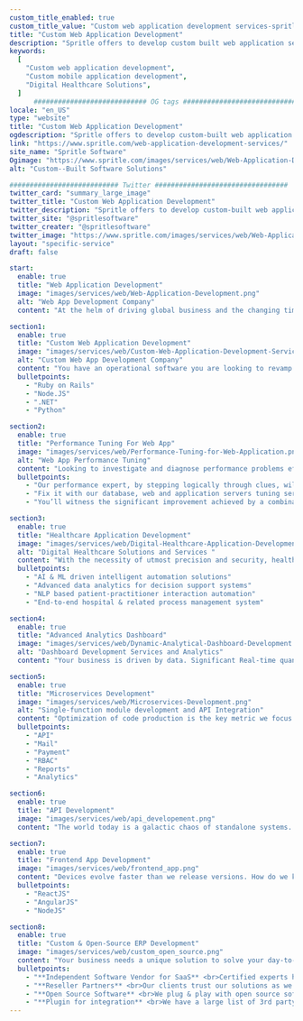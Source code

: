 ```yaml
---
custom_title_enabled: true
custom_title_value: "Custom web application development services-spritle.com"
title: "Custom Web Application Development"
description: "Spritle offers to develop custom built web application services, SaaS apps development services, Healthcare applications and much more. Get in touch with experts."
keywords:
  [
    "Custom web application development",
    "Custom mobile application development",
    "Digital Healthcare Solutions",
  ]
      ############################ OG tags #################################
locale: "en_US"
type: "website"
title: "Custom Web Application Development"  
ogdescription: "Spritle offers to develop custom-built web application services, SaaS apps development services, Healthcare applications, and much more. Get in touch with experts."
link: "https://www.spritle.com/web-application-development-services/"
site_name: "Spritle Software"
Ogimage: "https://www.spritle.com/images/services/web/Web-Application-Development.png.pagespeed.ce.klwBPCz1ud.png"
alt: "Custom--Built Software Solutions" 

########################### Twitter #################################
twitter_card: "summary_large_image"
twitter_title: "Custom Web Application Development" 
twitter_description: "Spritle offers to develop custom-built web application services, SaaS apps development services, Healthcare applications, and much more. Get in touch with experts."
twitter_site: "@spritlesoftware"
twitter_creater: "@spritlesoftware"
twitter_image: "https://www.spritle.com/images/services/web/Web-Application-Development.png.pagespeed.ce.klwBPCz1ud.png" 
layout: "specific-service"
draft: false

start:
  enable: true
  title: "Web Application Development"
  image: "images/services/web/Web-Application-Development.png"
  alt: "Web App Development Company"
  content: "At the helm of driving global business and the changing times is web development. Working with some of the largest enterprises and startups has aided us to evolve into an innovation lab, bringing out cutting edge technology applications that drive businesses. We are premium consultants, industry experts and pioneers to build on Ruby and Rails, NodeJS and more."

section1:
  enable: true
  title: "Custom Web Application Development"
  image: "images/services/web/Custom-Web-Application-Development-Services.png"
  alt: "Custom Web App Development Company"
  content: "You have an operational software you are looking to revamp for optimizing your business, or a detailed requirement document of what you need built, or just an idea. Meet our analysts & architects who are the best in the biz to understand your needs and built the most optimal & viable solution tailored to suit you."
  bulletpoints:
    - "Ruby on Rails"
    - "Node.JS"
    - ".NET"
    - "Python"

section2:
  enable: true
  title: "Performance Tuning For Web App"
  image: "images/services/web/Performance-Tuning-for-Web-Application.png"
  alt: "Web App Performance Tuning"
  content: "Looking to investigate and diagnose performance problems efficiently. Bottlenecks occur during performance testing and load testing or performance modelling exercises or just anytime in your production environment."
  bulletpoints:
    - "Our performance expert, by stepping logically through clues, will be able to narrow down the area causing the problem"
    - "Fix it with our database, web and application servers tuning services"
    - "You’ll witness the significant improvement achieved by a combination of database configuration changes with tuning of application queries"

section3:
  enable: true
  title: "Healthcare Application Development"
  image: "images/services/web/Digital-Healthcare-Application-Development.png"
  alt: "Digital Healthcare Solutions and Services "
  content: "With the necessity of utmost precision and security, healthcare technology is driven by the cutting edge innovation of today. Our acclaimed domain experts have built superior applications driving hospitals, practitioners and patience to effectively manage wellness-as-a-service."
  bulletpoints:
    - "AI & ML driven intelligent automation solutions"
    - "Advanced data analytics for decision support systems"
    - "NLP based patient-practitioner interaction automation"
    - "End-to-end hospital & related process management system"

section4:
  enable: true
  title: "Advanced Analytics Dashboard"
  image: "images/services/web/Dynamic-Analytical-Dashboard-Development.png"
  alt: "Dashboard Development Services and Analytics"
  content: "Your business is driven by data. Significant Real-time quantitative analysis of your operational performance helps to capitalize on the power of numbers to derive insights. Our Data scientists have brought out some of the most eloquent analytical dashboard and give you the power to visualize hundreds of metrics into meaningful information."

section5:
  enable: true
  title: "Microservices Development"
  image: "images/services/web/Microservices-Development.png"
  alt: "Single-function module development and API Integration"
  content: "Optimization of code production is the key metric we focus as a team to most efficiently deliver great quality output. Going with Microservices framework and building independently deployable, modular service containers enables communicates through a well-defined, lightweight mechanism. We have solid experience bringing out some great case studies working with Microservices with Ruby on Rails and NodeJS."
  bulletpoints:
    - "API"
    - "Mail"
    - "Payment"
    - "RBAC"
    - "Reports"
    - "Analytics"

section6:
  enable: true
  title: "API Development"
  image: "images/services/web/api_developement.png"
  content: "The world today is a galactic chaos of standalone systems. Solutions cant operate effectively without external modular dependencies. The core of every software product is the collection of a network of API that seamlessly work in order to enable a handshake between these Individual building blocks. Work with our API architects and see how we plan and execute complex integration."

section7:
  enable: true
  title: "Frontend App Development"
  image: "images/services/web/frontend_app.png"
  content: "Devices evolve faster than we release versions. How do we keep up to the changing frontend needs. Going responsive and with a mobile first approach has helped us to build some of the best frontend interfaces with rich user experience to keep you glued to the screens."
  bulletpoints:
    - "ReactJS"
    - "AngularJS"
    - "NodeJS"

section8:
  enable: true
  title: "Custom & Open-Source ERP Development"
  image: "images/services/web/custom_open_source.png"
  content: "Your business needs a unique solution to solve your day-to-day process related problems and effectively improving production quality and quality. In most cases you need a tailored piece that fits your process. But most other cases, there are several Open source software and SaaS products that already have a cost effective and efficient solution that would fit your needs. Talk to our analysts who always research all available solutions in the market before they pitch anything to you."
  bulletpoints:
    - "**Independent Software Vendor for SaaS** <br>Certified experts here to support clients for the last mile customization of a pre defined solution"
    - "**Reseller Partners** <br>Our clients trust our solutions as we always suggest the best and most feasible solutions to them."
    - "**Open Source Software** <br>We plug & play with open source software for requirement and have built robust enterprise"
    - "**Plugin for integration** <br>We have a large list of 3rd party module integration Plug-ins we have built for several Saas"
---
```

